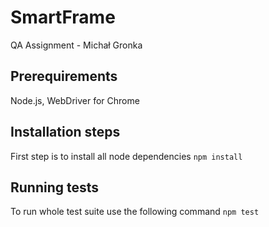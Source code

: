 # SmartFrame

QA Assignment - Michał Gronka

## Prerequirements

Node.js, WebDriver for Chrome

## Installation steps

First step is to install all node dependencies
`npm install`

## Running tests

To run whole test suite use the following command
`npm test`
